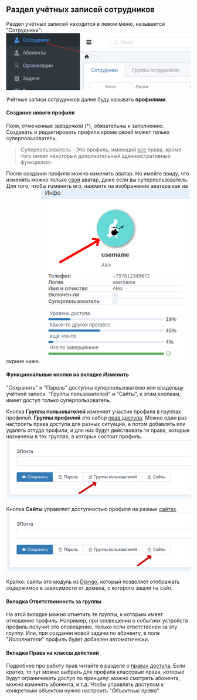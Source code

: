 ## Раздел учётных записей сотрудников

Раздел учётных записей находится в левом меню, называется "Сотрудники":
![Сотрудники](../assets/profiles_menu.png)

Учётные записи сотрудников далее буду называть **профилями**.

#### Создание нового профиля

Поля, отмеченные звёздочкой (*), обязательны к заполнению.
Создавать и редактировать профили кроме своей может только суперпользователь.

> Суперпользователь - Это профиль, имеющий <u>все</u> права, кроме того имеет некоторый дополнительный административный функционал.

После создания профиля можно изменить аватар. Но имейте ввиду, что изменять можно только <u>свой</u> аватар, даже если вы суперпользователь.
Для того, чтобы изменить его, нажмите на изображение аватара как на скрине ниже.
![ava](../assets/ava.png)

#### Функциональные кнопки на вкладке *Изменить*

"Сохранить" и "Пароль" доступны суперпользователю или владельцу учётной записи. "Группы пользователей" и "Сайты", к этим кнопкам, имеет доступ только суперпользователь.

Кнопка **Группы пользователей** изменяет участие профиля в группах профилей. **Группы профилей** это набор [прав доступа](rights.md).
Можно один раз настроить права доступа для разных ситуаций, а потом добавлять или удалять оттуда профили, и для них будут действовать те права, которые назначены в тех группах, в которых состоит профиль.
![Кнопка *Группы пользователей*](../assets/profile_edit_buttons_grp_btn.png)


Кнопка **Сайты** управляет доступностью профиля на разных
[сайтах](sites.md).
![Кнопка *Сайты*](../assets/profile_edit_button_sites_btn.png)

Кратко: сайты это модуль из [Django](https://docs.djangoproject.com/en/3.1/ref/contrib/sites/), который позволяет отображать содержимое в зависимости от домена, с которого зашли на сайт.


#### Вкладка Ответственность за группы
На этой вкладке можно отметить те группы, к которым имеет отношение профиль. Например, при оповещении о событиях устройств профиль получит это оповещение, только если ответственен за эту группу. Или, при создании новой задачи по абоненту, в поле "*Исполнители*" профиль будет добавлен автоматически.

#### Вкладка Права на классы действий
Подробнее про работу прав читайте в разделе о [правах доступа](rights.md). Если кратко, то тут можно выбрать для профиля классовые права, которые будут ограничивать доступ по принципу: можно смотреть абонента, можно изменять абонента, и.т.д. Чтобы управлять доступом к конкретным объектом нужно настроить "*Объектные права*".